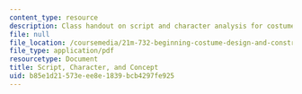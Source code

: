 ```yaml
---
content_type: resource
description: Class handout on script and character analysis for costume design.
file: null
file_location: /coursemedia/21m-732-beginning-costume-design-and-construction-fall-2008/b85e1d21573eee8e1839bcb4297fe925_script.pdf
file_type: application/pdf
resourcetype: Document
title: Script, Character, and Concept
uid: b85e1d21-573e-ee8e-1839-bcb4297fe925
---
```

